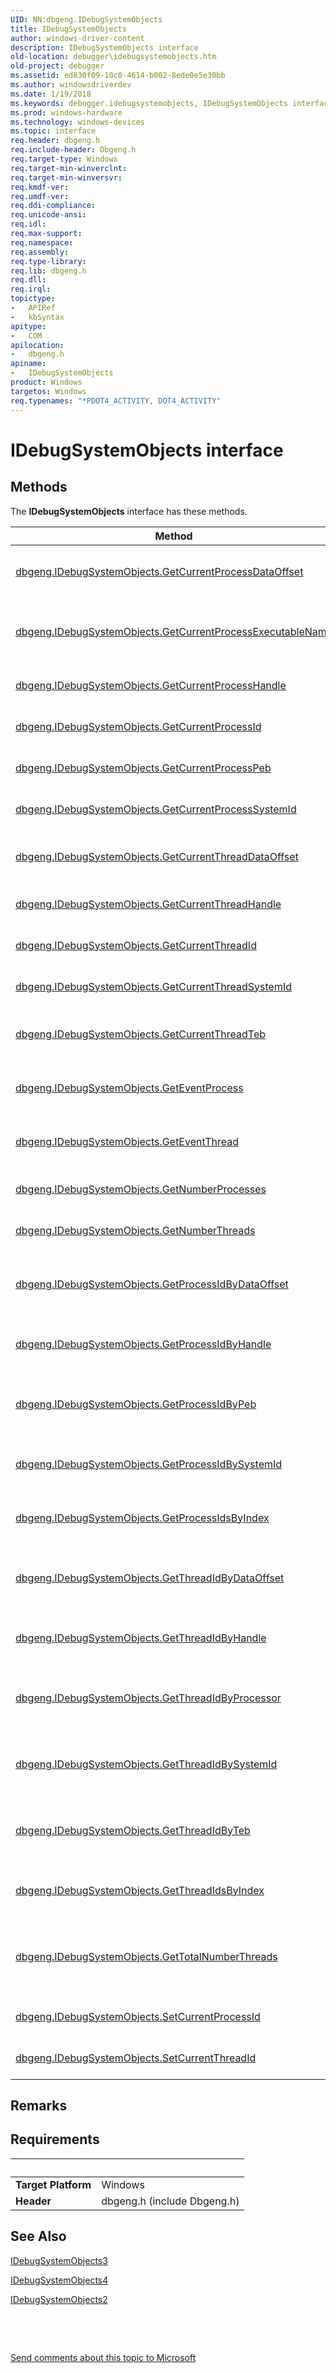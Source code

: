 ```yaml
---
UID: NN:dbgeng.IDebugSystemObjects
title: IDebugSystemObjects
author: windows-driver-content
description: IDebugSystemObjects interface
old-location: debugger\idebugsystemobjects.htm
old-project: debugger
ms.assetid: ed830f09-10c0-4614-b002-8ede0e5e30bb
ms.author: windowsdriverdev
ms.date: 1/19/2018
ms.keywords: debugger.idebugsystemobjects, IDebugSystemObjects interface [Windows Debugging], IDebugSystemObjects interface [Windows Debugging], described, IDebugSystemObjects, dbgeng/IDebugSystemObjects, IDebugSystemObjects_82c2f1f3-4eb4-4071-ba0b-d2e4d2929ce2.xml
ms.prod: windows-hardware
ms.technology: windows-devices
ms.topic: interface
req.header: dbgeng.h
req.include-header: Dbgeng.h
req.target-type: Windows
req.target-min-winverclnt: 
req.target-min-winversvr: 
req.kmdf-ver: 
req.umdf-ver: 
req.ddi-compliance: 
req.unicode-ansi: 
req.idl: 
req.max-support: 
req.namespace: 
req.assembly: 
req.type-library: 
req.lib: dbgeng.h
req.dll: 
req.irql: 
topictype:
-	APIRef
-	kbSyntax
apitype:
-	COM
apilocation:
-	dbgeng.h
apiname:
-	IDebugSystemObjects
product: Windows
targetos: Windows
req.typenames: "*PDOT4_ACTIVITY, DOT4_ACTIVITY"
---
```


# IDebugSystemObjects interface



## Methods

<p>The <b>IDebugSystemObjects</b> interface has these methods.</p>

| Method | Description |
| ---- |:---- |
| [dbgeng.IDebugSystemObjects.GetCurrentProcessDataOffset](nf-dbgeng-idebugsystemobjects-getcurrentprocessdataoffset.md) | The GetCurrentProcessDataOffset method returns the location of the system data structure describing the current process. |
| [dbgeng.IDebugSystemObjects.GetCurrentProcessExecutableName](nf-dbgeng-idebugsystemobjects-getcurrentprocessexecutablename.md) | The GetCurrentProcessExecutableName method returns the name of executable file loaded in the current process. |
| [dbgeng.IDebugSystemObjects.GetCurrentProcessHandle](nf-dbgeng-idebugsystemobjects-getcurrentprocesshandle.md) | The GetCurrentProcessHandle method returns the system handle for the current process. |
| [dbgeng.IDebugSystemObjects.GetCurrentProcessId](nf-dbgeng-idebugsystemobjects-getcurrentprocessid.md) | The GetCurrentProcessId method returns the engine process ID for the current process. |
| [dbgeng.IDebugSystemObjects.GetCurrentProcessPeb](nf-dbgeng-idebugsystemobjects-getcurrentprocesspeb.md) | The GetCurrentProcessPeb method returns the process environment block (PEB) of the current process. |
| [dbgeng.IDebugSystemObjects.GetCurrentProcessSystemId](nf-dbgeng-idebugsystemobjects-getcurrentprocesssystemid.md) | The GetCurrentProcessSystemId method returns the system process ID of the current process. |
| [dbgeng.IDebugSystemObjects.GetCurrentThreadDataOffset](nf-dbgeng-idebugsystemobjects-getcurrentthreaddataoffset.md) | The GetCurrentThreadDataOffset method returns the location of the system data structure for the current thread. |
| [dbgeng.IDebugSystemObjects.GetCurrentThreadHandle](nf-dbgeng-idebugsystemobjects-getcurrentthreadhandle.md) | The GetCurrentThreadHandle method returns the system handle for the current thread. |
| [dbgeng.IDebugSystemObjects.GetCurrentThreadId](nf-dbgeng-idebugsystemobjects-getcurrentthreadid.md) | The GetCurrentThreadId method returns the engine thread ID for the current thread. |
| [dbgeng.IDebugSystemObjects.GetCurrentThreadSystemId](nf-dbgeng-idebugsystemobjects-getcurrentthreadsystemid.md) | The GetCurrentThreadSystemId method returns the system thread ID of the current thread. |
| [dbgeng.IDebugSystemObjects.GetCurrentThreadTeb](nf-dbgeng-idebugsystemobjects-getcurrentthreadteb.md) | The GetCurrentThreadTeb method returns the location of the thread environment block (TEB) for the current thread. |
| [dbgeng.IDebugSystemObjects.GetEventProcess](nf-dbgeng-idebugsystemobjects-geteventprocess.md) | The GetEventProcess method returns the engine process ID for the process on which the last event occurred. |
| [dbgeng.IDebugSystemObjects.GetEventThread](nf-dbgeng-idebugsystemobjects-geteventthread.md) | The GetEventThread method returns the engine thread ID for the thread on which the last event occurred. |
| [dbgeng.IDebugSystemObjects.GetNumberProcesses](nf-dbgeng-idebugsystemobjects-getnumberprocesses.md) | The GetNumberProcesses method returns the number of processes for the current target. |
| [dbgeng.IDebugSystemObjects.GetNumberThreads](nf-dbgeng-idebugsystemobjects-getnumberthreads.md) | The GetNumberThreads method returns the number of threads in the current process. |
| [dbgeng.IDebugSystemObjects.GetProcessIdByDataOffset](nf-dbgeng-idebugsystemobjects-getprocessidbydataoffset.md) | The GetProcessIdByDataOffset method returns the engine process ID for the specified process. The process is specified by its data offset. |
| [dbgeng.IDebugSystemObjects.GetProcessIdByHandle](nf-dbgeng-idebugsystemobjects-getprocessidbyhandle.md) | The GetProcessIdByHandle method returns the engine process ID for the specified process. The process is specified by its system handle. |
| [dbgeng.IDebugSystemObjects.GetProcessIdByPeb](nf-dbgeng-idebugsystemobjects-getprocessidbypeb.md) | The GetProcessIdByPeb method returns the engine process ID for the specified process. The process is specified by its process environment block (PEB). |
| [dbgeng.IDebugSystemObjects.GetProcessIdBySystemId](nf-dbgeng-idebugsystemobjects-getprocessidbysystemid.md) | The GetProcessIdBySystemId method returns the engine process ID for a process specified by its system process ID. |
| [dbgeng.IDebugSystemObjects.GetProcessIdsByIndex](nf-dbgeng-idebugsystemobjects-getprocessidsbyindex.md) | The GetProcessIdsByIndex method returns the engine process ID and system process ID for the specified processes in the current target. |
| [dbgeng.IDebugSystemObjects.GetThreadIdByDataOffset](nf-dbgeng-idebugsystemobjects-getthreadidbydataoffset.md) | The GetThreadIdByDataOffset method returns the engine thread ID for the specified thread. The thread is specified by its system data structure. |
| [dbgeng.IDebugSystemObjects.GetThreadIdByHandle](nf-dbgeng-idebugsystemobjects-getthreadidbyhandle.md) | The GetThreadIdByHandle method returns the engine thread ID for the specified thread. The thread is specified by its system handle. |
| [dbgeng.IDebugSystemObjects.GetThreadIdByProcessor](nf-dbgeng-idebugsystemobjects-getthreadidbyprocessor.md) | The GetThreadIdByProcessor method returns the engine thread ID for the kernel-modevirtual thread corresponding to the specified processor. |
| [dbgeng.IDebugSystemObjects.GetThreadIdBySystemId](nf-dbgeng-idebugsystemobjects-getthreadidbysystemid.md) | The GetThreadIdBySystemId method returns the engine thread ID for the specified thread. The thread is specified by its system thread ID. |
| [dbgeng.IDebugSystemObjects.GetThreadIdByTeb](nf-dbgeng-idebugsystemobjects-getthreadidbyteb.md) | The GetThreadIdByTeb method returns the engine thread ID of the specified thread. The thread is specified by its thread environment block (TEB). |
| [dbgeng.IDebugSystemObjects.GetThreadIdsByIndex](nf-dbgeng-idebugsystemobjects-getthreadidsbyindex.md) | The GetThreadIdsByIndex method returns the engine and system thread IDs for the specified threads in the current process. |
| [dbgeng.IDebugSystemObjects.GetTotalNumberThreads](nf-dbgeng-idebugsystemobjects-gettotalnumberthreads.md) | The GetTotalNumberThreads method returns the total number of threads for all the processes in the current target, in addition to the largest number of threads in any process for the current target. |
| [dbgeng.IDebugSystemObjects.SetCurrentProcessId](nf-dbgeng-idebugsystemobjects-setcurrentprocessid.md) | The SetCurrentProcessId method makes the specified process the current process. |
| [dbgeng.IDebugSystemObjects.SetCurrentThreadId](nf-dbgeng-idebugsystemobjects-setcurrentthreadid.md) | The SetCurrentThreadId method makes the specified thread the current thread. |

## Remarks



## Requirements
| &nbsp; | &nbsp; |
| ---- |:---- |
| **Target Platform** | Windows |
| **Header** | dbgeng.h (include Dbgeng.h) |

## See Also

<a href="..\dbgeng\nn-dbgeng-idebugsystemobjects3.md">IDebugSystemObjects3</a>



<a href="..\dbgeng\nn-dbgeng-idebugsystemobjects4.md">IDebugSystemObjects4</a>



<a href="..\dbgeng\nn-dbgeng-idebugsystemobjects2.md">IDebugSystemObjects2</a>



 

 

<a href="mailto:wsddocfb@microsoft.com?subject=Documentation%20feedback [debugger\debugger]:%20IDebugSystemObjects interface%20 RELEASE:%20(1/19/2018)&amp;body=%0A%0APRIVACY STATEMENT%0A%0AWe use your feedback to improve the documentation. We don't use your email address for any other purpose, and we'll remove your email address from our system after the issue that you're reporting is fixed. While we're working to fix this issue, we might send you an email message to ask for more info. Later, we might also send you an email message to let you know that we've addressed your feedback.%0A%0AFor more info about Microsoft's privacy policy, see http://privacy.microsoft.com/en-us/default.aspx." title="Send comments about this topic to Microsoft">Send comments about this topic to Microsoft</a>